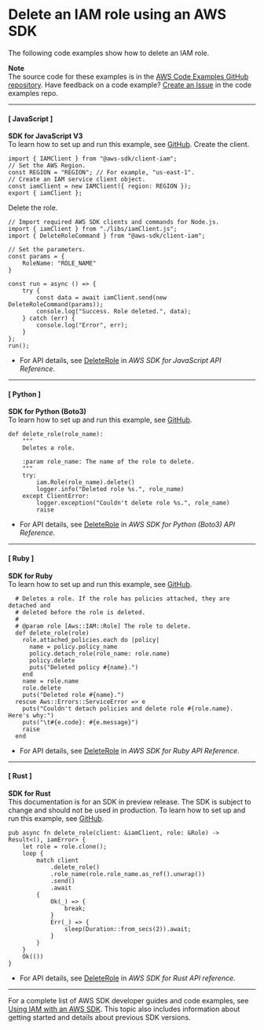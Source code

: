 # Delete an IAM role using an AWS SDK<a name="example_iam_DeleteRole_section"></a>

The following code examples show how to delete an IAM role\.

**Note**  
The source code for these examples is in the [AWS Code Examples GitHub repository](https://github.com/awsdocs/aws-doc-sdk-examples)\. Have feedback on a code example? [Create an Issue](https://github.com/awsdocs/aws-doc-sdk-examples/issues/new/choose) in the code examples repo\. 

------
#### [ JavaScript ]

**SDK for JavaScript V3**  
 To learn how to set up and run this example, see [GitHub](https://github.com/awsdocs/aws-doc-sdk-examples/tree/main/javascriptv3/example_code/iam#code-examples)\. 
Create the client\.  

```
import { IAMClient } from "@aws-sdk/client-iam";
// Set the AWS Region.
const REGION = "REGION"; // For example, "us-east-1".
// Create an IAM service client object.
const iamClient = new IAMClient({ region: REGION });
export { iamClient };
```
Delete the role\.  

```
// Import required AWS SDK clients and commands for Node.js.
import { iamClient } from "./libs/iamClient.js";
import { DeleteRoleCommand } from "@aws-sdk/client-iam";

// Set the parameters.
const params = {
    RoleName: "ROLE_NAME"
}

const run = async () => {
    try {
        const data = await iamClient.send(new DeleteRoleCommand(params));
        console.log("Success. Role deleted.", data);
    } catch (err) {
        console.log("Error", err);
    }
};
run();
```
+  For API details, see [DeleteRole](https://docs.aws.amazon.com/AWSJavaScriptSDK/v3/latest/clients/client-iam/classes/deleterolecommand.html) in *AWS SDK for JavaScript API Reference*\. 

------
#### [ Python ]

**SDK for Python \(Boto3\)**  
 To learn how to set up and run this example, see [GitHub](https://github.com/awsdocs/aws-doc-sdk-examples/tree/main/python/example_code/iam/iam_basics#code-examples)\. 
  

```
def delete_role(role_name):
    """
    Deletes a role.

    :param role_name: The name of the role to delete.
    """
    try:
        iam.Role(role_name).delete()
        logger.info("Deleted role %s.", role_name)
    except ClientError:
        logger.exception("Couldn't delete role %s.", role_name)
        raise
```
+  For API details, see [DeleteRole](https://docs.aws.amazon.com/goto/boto3/iam-2010-05-08/DeleteRole) in *AWS SDK for Python \(Boto3\) API Reference*\. 

------
#### [ Ruby ]

**SDK for Ruby**  
 To learn how to set up and run this example, see [GitHub](https://github.com/awsdocs/aws-doc-sdk-examples/tree/main/ruby/example_code/iam#code-examples)\. 
  

```
  # Deletes a role. If the role has policies attached, they are detached and
  # deleted before the role is deleted.
  #
  # @param role [Aws::IAM::Role] The role to delete.
  def delete_role(role)
    role.attached_policies.each do |policy|
      name = policy.policy_name
      policy.detach_role(role_name: role.name)
      policy.delete
      puts("Deleted policy #{name}.")
    end
    name = role.name
    role.delete
    puts("Deleted role #{name}.")
  rescue Aws::Errors::ServiceError => e
    puts("Couldn't detach policies and delete role #{role.name}. Here's why:")
    puts("\t#{e.code}: #{e.message}")
    raise
  end
```
+  For API details, see [DeleteRole](https://docs.aws.amazon.com/goto/SdkForRubyV3/iam-2010-05-08/DeleteRole) in *AWS SDK for Ruby API Reference*\. 

------
#### [ Rust ]

**SDK for Rust**  
This documentation is for an SDK in preview release\. The SDK is subject to change and should not be used in production\.
 To learn how to set up and run this example, see [GitHub](https://github.com/awsdocs/aws-doc-sdk-examples/tree/main/rust_dev_preview/iam#code-examples)\. 
  

```
pub async fn delete_role(client: &iamClient, role: &Role) -> Result<(), iamError> {
    let role = role.clone();
    loop {
        match client
            .delete_role()
            .role_name(role.role_name.as_ref().unwrap())
            .send()
            .await
        {
            Ok(_) => {
                break;
            }
            Err(_) => {
                sleep(Duration::from_secs(2)).await;
            }
        }
    }
    Ok(())
}
```
+  For API details, see [DeleteRole](https://docs.rs/releases/search?query=aws-sdk) in *AWS SDK for Rust API reference*\. 

------

For a complete list of AWS SDK developer guides and code examples, see [Using IAM with an AWS SDK](sdk-general-information-section.md)\. This topic also includes information about getting started and details about previous SDK versions\.